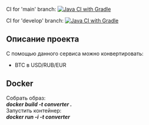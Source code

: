 CI for 'main' branch:  [![Java CI with Gradle](https://github.com/killawetz/Software-Engineering-lab1/actions/workflows/ci-gradle.yml/badge.svg?branch=master)](https://github.com/killawetz/Software-Engineering-lab1/actions/workflows/ci-gradle.yml)

CI for 'develop' branch: [![Java CI with Gradle](https://github.com/killawetz/Software-Engineering-lab1/actions/workflows/ci-gradle.yml/badge.svg?branch=develop)](https://github.com/killawetz/Software-Engineering-lab1/actions/workflows/ci-gradle.yml)


## Описание проекта

С помощью данного сервиса можно конвертировать:
- BTC в USD/RUB/EUR

## Docker

Собрать образ:  
***docker build -t converter .***  
Запустить контейнер:  
***docker run -i -t converter***
